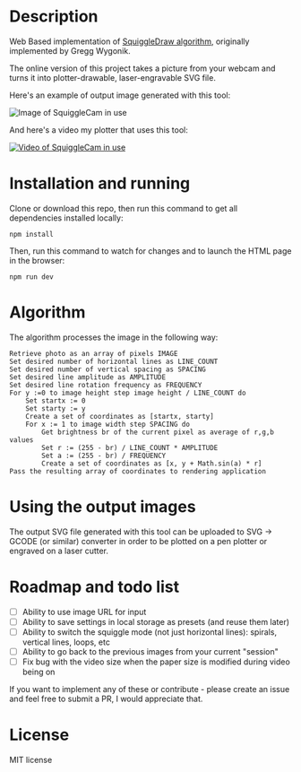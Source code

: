 # Description

Web Based implementation of [SquiggleDraw algorithm](https://github.com/gwygonik/SquiggleDraw ), originally implemented by Gregg Wygonik.

The online version of this project takes a picture from your webcam and turns it into plotter-drawable, laser-engravable SVG file.

Here's an example of output image generated with this tool:

![Image of SquiggleCam in use](https://raw.githubusercontent.com/msurguy/SquiggleCam/master/examples/description.jpg "Image of SquiggleCam output")

And here's a video my plotter that uses this tool:

[![Video of SquiggleCam in use](https://raw.githubusercontent.com/msurguy/SquiggleCam/master/examples/botomazov.jpg)](https://www.youtube.com/watch?v=abBnMcs58ds)

# Installation and running

Clone or download this repo, then run this command to get all dependencies installed locally:
```
npm install
```

Then, run this command to watch for changes and to launch the HTML page in the browser:
```
npm run dev
```

# Algorithm

The algorithm processes the image in the following way:

```
Retrieve photo as an array of pixels IMAGE
Set desired number of horizontal lines as LINE_COUNT
Set desired number of vertical spacing as SPACING
Set desired line amplitude as AMPLITUDE
Set desired line rotation frequency as FREQUENCY
For y :=0 to image height step image height / LINE_COUNT do
	Set startx := 0
	Set starty := y
	Create a set of coordinates as [startx, starty]
	For x := 1 to image width step SPACING do
		Get brightness br of the current pixel as average of r,g,b values
		Set r := (255 - br) / LINE_COUNT * AMPLITUDE
		Set a := (255 - br) / FREQUENCY
		Create a set of coordinates as [x, y + Math.sin(a) * r]
Pass the resulting array of coordinates to rendering application
```

# Using the output images

The output SVG file generated with this tool can be uploaded to SVG -> GCODE (or similar) converter in order to be plotted on a pen plotter or engraved on a laser cutter.

# Roadmap and todo list
- [ ] Ability to use image URL for input
- [ ] Ability to save settings in local storage as presets (and reuse them later)
- [ ] Ability to switch the squiggle mode (not just horizontal lines): spirals, vertical lines, loops, etc
- [ ] Ability to go back to the previous images from your current "session"
- [ ] Fix bug with the video size when the paper size is modified during video being on

If you want to implement any of these or contribute - please create an issue and feel free to submit a PR, I would appreciate that.

# License
MIT license
